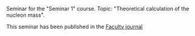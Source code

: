 Seminar for the "Seminar 1" course. Topic: "Theoretical calculation of the nucleon mass".

This seminar has been published in the [Faculty journal](http://matrika.fmf.uni-lj.si/letnik-6/stevilka-1/andrej_pozun.html)